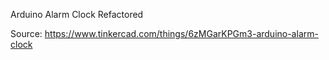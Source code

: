 Arduino Alarm Clock Refactored

Source:
https://www.tinkercad.com/things/6zMGarKPGm3-arduino-alarm-clock